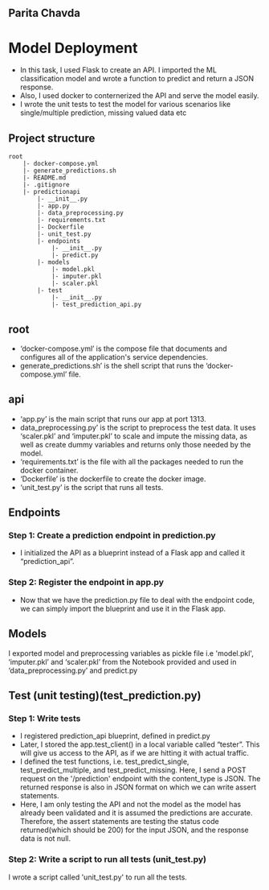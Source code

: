 ## Parita Chavda

# Model Deployment

 
- In this task, I used Flask to create an API. I imported the ML classification model and wrote a function to predict and return a JSON response.
- Also, I used docker to conternerized the API and serve the model easily.
- I wrote the unit tests to test the model for various scenarios like single/multiple prediction, missing valued data etc  

## Project structure

```
root
    |- docker-compose.yml
    |- generate_predictions.sh
    |- README.md
    |- .gitignore
    |- predictionapi
        |- __init__.py
        |- app.py
        |- data_preprocessing.py
        |- requirements.txt
        |- Dockerfile
        |- unit_test.py
        |- endpoints
            |- __init__.py
            |- predict.py
        |- models
            |- model.pkl 
            |- imputer.pkl
            |- scaler.pkl
        |- test
            |- __init__.py
            |- test_prediction_api.py
```

## root
- ‘docker-compose.yml’ is the compose file that documents and configures all of the application's service dependencies.
- generate_predictions.sh’ is the shell script that runs the ‘docker-compose.yml’ file.
    
## api
- ‘app.py’ is the main script that runs our app at port 1313.
- data_preprocessing.py’ is the script to preprocess the test data. It uses ‘scaler.pkl’ and ‘imputer.pkl’ to scale and impute the missing data, as well as create dummy variables and returns only those needed by the model.
- ‘requirements.txt’ is the file with all the packages needed to run the docker container.
- ‘Dockerfile’ is the dockerfile to create the docker image.
- ‘unit_test.py’ is the script that runs all tests.

## Endpoints  
### Step 1: Create a prediction endpoint in prediction.py
- I initialized the API as a blueprint instead of a Flask app and called it “prediction_api”.
### Step 2: Register the endpoint in app.py
- Now that we have the prediction.py file to deal with the endpoint code, we can simply import the blueprint and use it in the Flask app.

## Models
 I exported model and preprocessing variables as pickle file i.e 'model.pkl', ‘imputer.pkl’ and ‘scaler.pkl’ from the Notebook provided and used in ‘data_preprocessing.py’ and predict.py

## Test (unit testing)(test_prediction.py)
### Step 1: Write tests
- I registered prediction_api blueprint, defined in predict.py
- Later, I stored the app.test_client() in a local variable called “tester”. This will give us access to the API, as if we are hitting it with actual traffic.
- I defined the test functions, i.e. test_predict_single, test_predict_multiple, and test_predict_missing. Here, I send a POST request on the '/prediction' endpoint with the content_type is JSON. The returned response is also in JSON format on which we can write assert statements.
- Here, I am only testing the API and not the model as the model has already been validated and it is assumed the predictions are accurate. Therefore, the assert statements are testing the status code returned(which should be 200) for the input JSON, and the response data is not null.

### Step 2: Write a script to run all tests (unit_test.py)
I wrote a script called 'unit_test.py' to run all the tests.

